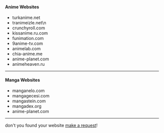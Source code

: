 #### Anime Websites

- turkanime.net
- tranimeizle.net\n
- crunchyroll.com
- kissanime.ru.com
- funimation.com
- 9anime-tv.com
- animelab.com
- chia-anime.me
- anime-planet.com
- animeheaven.ru


------------

#### Manga Websites

- manganelo.com
- mangagecesi.com
- mangastein.com
- mangadex.org
- anime-planet.com

------------

don't you found your website [make a request](https://forms.gle/2QW5NvyJiogxCyzx6)!
